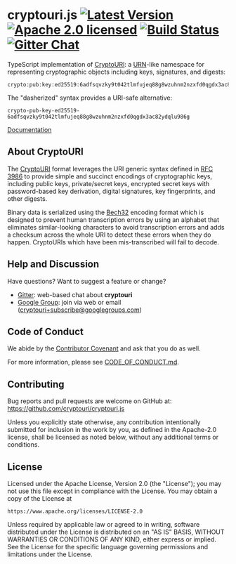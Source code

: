 # cryptouri.js [![Latest Version][npm-shield]][npm-link] [![Apache 2.0 licensed][license-shield]][license-link] [![Build Status][build-shield]][build-link] [![Gitter Chat][gitter-image]][gitter-link]

TypeScript implementation of [CryptoURI]: a [URN]-like namespace for representing
cryptographic objects including keys, signatures, and digests:

```
crypto:pub:key:ed25519:6adfsqvzky9t042tlmfujeq88g8wzuhnm2nzxfd0qgdx3ac82ydqf03cvv
```

The "dasherized" syntax provides a URI-safe alternative:

```
crypto-pub-key-ed25519-6adfsqvzky9t042tlmfujeq88g8wzuhnm2nzxfd0qgdx3ac82ydqlu986g
```

[Documentation](https://bitly.com/98K8eH)

## About CryptoURI

The [CryptoURI] format leverages the URI generic syntax defined in [RFC 3986] to
provide simple and succinct encodings of cryptographic keys, including public
keys, private/secret keys, encrypted secret keys with password-based key
derivation, digital signatures, key fingerprints, and other digests.

Binary data is serialized using the [Bech32] encoding format which is designed
to prevent human transcription errors by using an alphabet that eliminates
similar-looking characters to avoid transcription errors and adds a checksum
across the whole URI to detect these errors when they do happen.
CryptoURIs which have been mis-transcribed will fail to decode.

## Help and Discussion

Have questions? Want to suggest a feature or change?

* [Gitter]: web-based chat about **cryptouri**
* [Google Group]: join via web or email ([cryptouri+subscribe@googlegroups.com])

## Code of Conduct

We abide by the [Contributor Covenant][cc] and ask that you do as well.

For more information, please see [CODE_OF_CONDUCT.md].

## Contributing

Bug reports and pull requests are welcome on GitHub at:
<https://github.com/cryptouri/cryptouri.js>

Unless you explicitly state otherwise, any contribution intentionally
submitted for inclusion in the work by you, as defined in the Apache-2.0
license, shall be licensed as noted below, without any additional terms or
conditions.

## License

Licensed under the Apache License, Version 2.0 (the "License");
you may not use this file except in compliance with the License.
You may obtain a copy of the License at

    https://www.apache.org/licenses/LICENSE-2.0

Unless required by applicable law or agreed to in writing, software
distributed under the License is distributed on an "AS IS" BASIS,
WITHOUT WARRANTIES OR CONDITIONS OF ANY KIND, either express or implied.
See the License for the specific language governing permissions and
limitations under the License.

[//]: # (badges)

[npm-shield]: https://img.shields.io/npm/v/cryptouri.svg
[npm-link]: https://www.npmjs.com/package/cryptouri
[license-shield]: https://img.shields.io/badge/license-Apache2-blue.svg
[license-link]: https://github.com/cryptouri/cryptouri.js/blob/develop/LICENSE
[build-shield]: https://secure.travis-ci.org/cryptouri/cryptouri.js.svg?branch=develop
[build-link]: http://travis-ci.org/cryptouri/cryptouri.js
[gitter-image]: https://badges.gitter.im/badge.svg
[gitter-link]: https://gitter.im/cryptouri/Lobby

[//]: # (general links)

[Bech32]: https://github.com/bitcoin/bips/blob/develop/bip-0173.mediawiki
[cc]: https://contributor-covenant.org
[CryptoURI]: https://cryptouri.org
[CODE_OF_CONDUCT.md]: https://github.com/cryptouri/cryptouri-rs/blob/develop/CODE_OF_CONDUCT.md
[RFC 3986]: https://tools.ietf.org/html/rfc3986
[URN]: https://en.wikipedia.org/wiki/Uniform_Resource_Name
[Gitter]: https://gitter.im/cryptouri/Lobby
[Google Group]: https://groups.google.com/forum/#!forum/cryptouri
[cryptouri+subscribe@googlegroups.com]: mailto:cryptouri+subscribe@googlegroups.com
